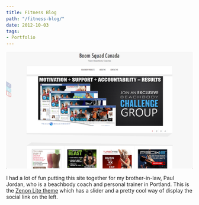 ```yaml
---
title: Fitness Blog
path: "/fitness-blog/"
date: 2012-10-03
tags:
- Portfolio
---
```


<img alt="befitcanada" src="./befitcanada.png" />

I had a lot of fun putting this site together for my brother-in-law, Paul Jordan, who is a beachbody coach and personal trainer in Portland. This is the <a href="http://www.towfiqi.com/zenon-lite-free-wordpress-theme.html" target="_blank">Zenon Lite theme</a> which has a slider and a pretty cool way of display the social link on the left.
